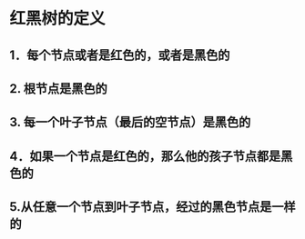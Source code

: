
# 红黑树的定义
## 1．每个节点或者是红色的，或者是黑色的 
## 2. 根节点是黑色的 
## 3. 每一个叶子节点（最后的空节点）是黑色的 
## 4．如果一个节点是红色的，那么他的孩子节点都是黑色的 
## 5.从任意一个节点到叶子节点，经过的黑色节点是一样的
